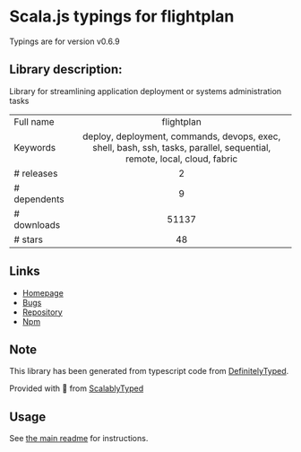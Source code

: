 
# Scala.js typings for flightplan

Typings are for version v0.6.9

## Library description:
Library for streamlining application deployment or systems administration tasks

|                    |                 |
| ------------------ | :-------------: |
| Full name          | flightplan |
| Keywords           | deploy, deployment, commands, devops, exec, shell, bash, ssh, tasks, parallel, sequential, remote, local, cloud, fabric |
| # releases         | 2 |
| # dependents       | 9 |
| # downloads        | 51137 |
| # stars            | 48 |

## Links
- [Homepage](https://github.com/pstadler/flightplan)
- [Bugs](https://github.com/pstadler/flightplan/issues)
- [Repository](https://github.com/pstadler/flightplan)
- [Npm](https://www.npmjs.com/package/flightplan)
    


## Note
This library has been generated from typescript code from [DefinitelyTyped](https://definitelytyped.org).

Provided with :purple_heart: from [ScalablyTyped](https://github.com/oyvindberg/ScalablyTyped)

## Usage
See [the main readme](../../readme.md) for instructions.


